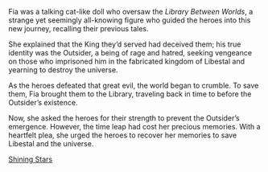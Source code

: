 <!-- title: Fia -->
<!-- status: Alive -->

Fia was a talking cat-like doll who oversaw the _Library Between Worlds_, a strange yet seemingly all-knowing figure who guided the heroes into this new journey, recalling their previous tales.

She explained that the King they’d served had deceived them; his true identity was the Outsider, a being of rage and hatred, seeking vengeance on those who imprisoned him in the fabricated kingdom of Libestal and yearning to destroy the universe.

As the heroes defeated that great evil, the world began to crumble. To save them, Fia brought them to the Library, traveling back in time to before the Outsider’s existence.

Now, she asked the heroes for their strength to prevent the Outsider’s emergence. However, the time leap had cost her precious memories. With a heartfelt plea, she urged the heroes to recover her memories to save Libestal and the universe.

[Shining Stars](#embed:https://www.youtube.com/live/2toZfafpyW8?si=DCk9DdbYzYoPk1Un&t=385)